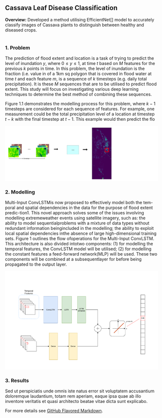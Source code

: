 ## Cassava Leaf Disease Classification

**Overview:** 
Developed a method utilising EfficientNet[] model to accurately classify images of Cassava plants to distinguish between healthy and diseased crops. 
<br><br>

### 1. Problem

The prediction of flood extent and location is a task of trying to predict the level of inundation $y$, where $0 \le y \le 1$, at time $t$ based on $M$ features for the previous $k$ points in time. In this problem, the level of inundation is the fraction (i.e. value in of a 1km sq polygon that is covered in flood water at time $t$ and each feature $m$, is a sequence of $k$ timesteps (e.g. daily total precipitation). It is these $M$ sequences that are to be utilised to predict flood extent. This study will focus on investigating various deep learning techniques to determine the best method of combining these sequences. 

Figure 1.1 demonstrates the modelling process for this problem, where $k-1$ timesteps are considered for each sequence of features. For example, one measurement could be the total precipitation level of a location at timestep $t-k$ with the final timestep at $t-1$. This example would then predict the flo

<img src="images/ICPR-2c.png?raw=true"/>

### 2. Modelling

Multi-Input ConvLSTMis now proposed to effectively model both the tem-poral and spatial dependencies in the data for the purpose of flood extent predic-tion1. This novel approach solves some of the issues involving modelling extremeweather events using satellite imagery, such as: the ability to model sequentialproblems  with  a  mixture  of  data  types  without  redundant  information  beingincluded  in  the  modelling;  the  ability  to  exploit  local  spatial  dependencies  inthe absence of large high-dimensional training sets. Figure 1 outlines the flow ofoperations for the Multi-Input ConvLSTM. This architecture is also divided intotwo components: (1) for modelling the temporal features, the ConvLSTM model will be utilised; (2) for modelling the constant features a feed-forward network(MLP) will be used. These two components will be combined at a subsequentlayer for before being propagated to the output layer.

<img src="images/model.gif?raw=true"/>

### 3. Results

Sed ut perspiciatis unde omnis iste natus error sit voluptatem accusantium doloremque laudantium, totam rem aperiam, eaque ipsa quae ab illo inventore veritatis et quasi architecto beatae vitae dicta sunt explicabo. 

For more details see [GitHub Flavored Markdown](https://guides.github.com/features/mastering-markdown/).
